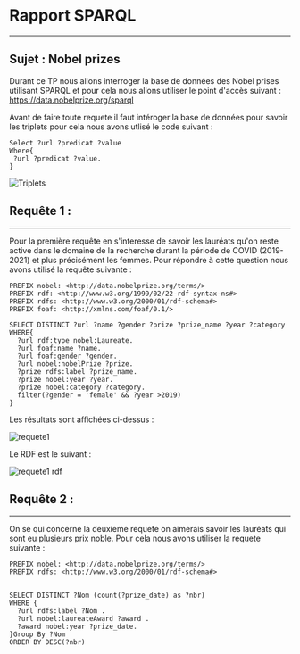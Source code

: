 # Rapport SPARQL 
--------------------

Sujet : Nobel prizes
-----------

Durant ce TP nous allons interroger la base de données des Nobel prises utilisant SPARQL et pour cela nous allons utiliser le point d'accès suivant : 
https://data.nobelprize.org/sparql

Avant de faire toute requete il faut intéroger la base de données pour savoir les triplets pour cela nous avons utlisé le code suivant : 

```SPARQL
Select ?url ?predicat ?value
Where{
 ?url ?predicat ?value. 
}
```

![Triplets](https://user-images.githubusercontent.com/52492864/145552801-2da996e7-b934-4db3-910b-bb7c0971e253.PNG)


## Requête 1 :
------------------
Pour la première requête en s'interesse de savoir les lauréats qu'on reste active dans le domaine de la recherche durant la période de COVID (2019-2021) et plus précisément les femmes.
Pour répondre à cette question nous avons utilisé la requête suivante :

```SPARQL
PREFIX nobel: <http://data.nobelprize.org/terms/>
PREFIX rdf: <http://www.w3.org/1999/02/22-rdf-syntax-ns#>
PREFIX rdfs: <http://www.w3.org/2000/01/rdf-schema#>
PREFIX foaf: <http://xmlns.com/foaf/0.1/>

SELECT DISTINCT ?url ?name ?gender ?prize ?prize_name ?year ?category
WHERE{
  ?url rdf:type nobel:Laureate.
  ?url foaf:name ?name.
  ?url foaf:gender ?gender.
  ?url nobel:nobelPrize ?prize.
  ?prize rdfs:label ?prize_name.
  ?prize nobel:year ?year.
  ?prize nobel:category ?category.
  filter(?gender = 'female' && ?year >2019)
}
```

Les résultats sont affichées ci-dessus : 

![requete1](https://user-images.githubusercontent.com/52492864/145575887-9d9ec916-ee3d-4091-8faf-1a9f17d71bb7.PNG)

Le RDF est le suivant : 

![requete1 rdf](https://user-images.githubusercontent.com/52492864/145578081-524d0f2c-ab53-40cf-9a10-ed406261a37e.PNG)

## Requête 2 :
------------------
On se qui concerne la deuxieme requete on aimerais savoir les lauréats qui sont eu plusieurs prix noble.
Pour cela nous avons utiliser la requete suivante :

```SPARQL
PREFIX nobel: <http://data.nobelprize.org/terms/>
PREFIX rdfs: <http://www.w3.org/2000/01/rdf-schema#>


SELECT DISTINCT ?Nom (count(?prize_date) as ?nbr)
WHERE { 
  ?url rdfs:label ?Nom . 
  ?url nobel:laureateAward ?award . 
  ?award nobel:year ?prize_date.
}Group By ?Nom 
ORDER BY DESC(?nbr)
```









